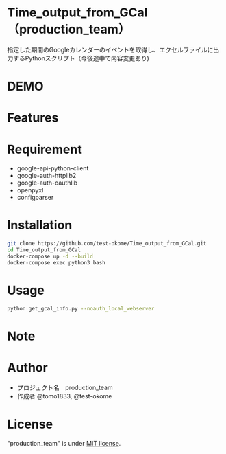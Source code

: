 # Time_output_from_GCal（production_team）
指定した期間のGoogleカレンダーのイベントを取得し、エクセルファイルに出力するPythonスクリプト（今後途中で内容変更あり)

# DEMO

# Features

# Requirement
* google-api-python-client
* google-auth-httplib2
* google-auth-oauthlib
* openpyxl
* configparser


# Installation
```bash
git clone https://github.com/test-okome/Time_output_from_GCal.git
cd Time_output_from_GCal
docker-compose up -d --build
docker-compose exec python3 bash
```

# Usage
```bash
python get_gcal_info.py --noauth_local_webserver
```


# Note


# Author
* プロジェクト名　production_team
* 作成者 @tomo1833, @test-okome

# License
"production_team" is under [MIT license](https://en.wikipedia.org/wiki/MIT_License).

